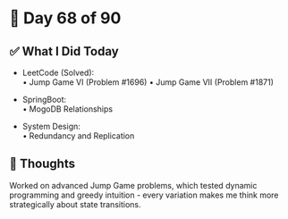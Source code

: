 # 📅 Day 68 of 90

## ✅ What I Did Today
- LeetCode (Solved):  
  • Jump Game VI (Problem #1696)
  • Jump Game VII (Problem #1871)

- SpringBoot:  
  • MogoDB Relationships

- System Design:  
  • Redundancy and Replication

## 💭 Thoughts
Worked on advanced Jump Game problems, which tested dynamic programming and greedy intuition - every variation makes me think more strategically about state transitions.
